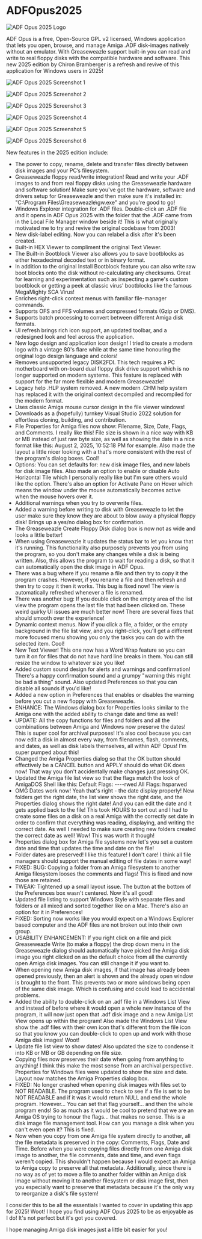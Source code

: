 # ADFOpus2025

![ADF Opus 2025 Logo](https://raw.githubusercontent.com/chironb/ADFOpus2025/refs/heads/main/ADF_Opus_2025_Logo.png?raw=true)

ADF Opus is a free, Open-Source GPL v2 licensed, Windows application that lets you open, browse, and manage Amiga .ADF disk-images natively without an emulator. With Greaseweazle support built-in you can read and write to real floppy disks with the compatible hardware and software. This new 2025 edition by Chiron Bramberger is a refresh and revive of this application for Windows users in 2025!

![ADF Opus 2025 Screenshot 1](https://raw.githubusercontent.com/chironb/ADFOpus2025/refs/heads/main/readme.png?raw=true)

![ADF Opus 2025 Screenshot 2](https://raw.githubusercontent.com/chironb/ADFOpus2025/refs/heads/main/readme2.png?raw=true)

![ADF Opus 2025 Screenshot 3](https://raw.githubusercontent.com/chironb/ADFOpus2025/refs/heads/main/readme3.png?raw=true)

![ADF Opus 2025 Screenshot 4](https://raw.githubusercontent.com/chironb/ADFOpus2025/refs/heads/main/readme4.png?raw=true)

![ADF Opus 2025 Screenshot 5](https://raw.githubusercontent.com/chironb/ADFOpus2025/refs/heads/main/readme5.png?raw=true)

![ADF Opus 2025 Screenshot 6](https://raw.githubusercontent.com/chironb/ADFOpus2025/refs/heads/main/readme6.png?raw=true)

New features in the 2025 edition include: 
- The power to copy, rename, delete and transfer files directly between disk images and your PC’s filesystem.
- Greaseweazle floppy read/write integration! Read and write your .ADF images to and from real floppy disks using the Greaseweazle hardware and software solution! Make sure you've got the hardware, software and drivers setup for Greaseweazle and then make sure it's installed in: "C:\Program Files\Greaseweazle\gw.exe" and you're good to go!
- Windows Explorer integration for .ADF files. Double-click an .ADF file and it opens in ADF Opus 2025 with the folder that the .ADF came from in the Local File Manager window beside it! This is what originally motivated me to try and revive the original codebase from 2003!
- New disk-label editing. Now you can relabel a disk after it's been created.
- Built-in HEX Viewer to compliment the original Text Viewer.
- The Built-in Bootblock Viewer also allows you to save bootblocks as either hexadecimal decoded text or in binary format.
- In addition to the original Install Bootblock feature you can also write raw boot blocks onto the disk without re-calculating any checksums. Great for learning and experimentation such as inspecting a game's custom bootblock or getting a peek at classic virus' bootblocks like the famous MegaMighty SCA Virus!
- Enriches right-click context menus with familiar file-manager commands.
- Supports OFS and FFS volumes and compressed formats (Gzip or DMS).
- Supports batch processing to convert between different Amiga disk formats. 
- UI refresh brings rich icon support, an updated toolbar, and a redesigned look and feel across the application.
- New logo design and application icon design! I tried to create a modern logo with a vintage 80's flare while at the same time honouring the original logo design language and colors!
- Removes unsupported legacy DISK2FDI. This tech requires a PC motherboard with on-board dual floppy disk drive support which is no longer supported on modern systems. This feature is replaced with support for the far more flexible and modern Greaseweazle!
- Legacy help .HLP system removed. A new modern .CHM help system has replaced it with the original context decompiled and recompiled for the modern format.
- Uses classic Amiga mouse cursor design in the file viewer windows!  
- Downloads as a (hopefully) turnkey Visual Studio 2022 solution for effortless cloning, building, and contribution.
- File Properties for Amiga files now show: Filename, Size, Date, Flags, and Comments. I really like this! File size is shown in a nice way with KB or MB instead of just raw byte size, as well as showing the date in a nice format like this: August 2, 2025, 10:52:18 PM for example. Also made the layout a little nicer looking with a that's more consistent with the rest of the program's dialog boxes. Cool!
- Options: You can set defaults for: new disk image files, and new labels for disk image files. Also made an option to enable or disable Auto Horizontal Tile which I personally really like but I'm sure others would like the option. There's also an option for Activate Pane on Hover which means the window under the mouse automatically becomes active when the mouse hovers over it. 
- Additional warnings when you try to overwrite files.
- Added a warning before writing to disk with Greaseweazle to let the user make sure they know they are about to blow away a physical floppy disk! Brings up a yes/no dialog box for confirmation.
- The Greaseweazle Create Floppy Disk dialog box is now not as wide and looks a little better!
- When using Greaseweazle it updates the status bar to let you know that it's running. This functionality also purposely prevents you from using the program, so you don't make any changes while a disk is being written. Also, this allows the program to wait for reading a disk, so that it can automatically open the disk image in ADF Opus. 
- There was a bug where if you rename a file and then try to copy it the program crashes. However, if you rename a file and then refresh and then try to copy it then it works. This bug is fixed now! The view is automatically refreshed whenever a file is renamed.
- There was another bug: If you double click on the empty area of the list view the program opens the last file that had been clicked on. These weird quirky UI issues are much better now! There are several fixes that should smooth over the experience!
- Dynamic context menus. Now if you click a file, a folder, or the empty background in the file list view, and you right-click, you'll get a different more focused menu showing you only the tasks you can do with the selected item. Cool!
- New Text Viewer! This one now has a Word Wrap feature so you can turn it on for files that do not have hard line breaks in them. You can still resize the window to whatever size you like!
- Added custom sound design for alerts and warnings and confirmation! There's a happy confirmation sound and a grumpy "warning this might be bad a thing" sound. Also updated Preferences so that you can disable all sounds if you'd like!
- Added a new option in Preferences that enables or disables the warning before you cut a new floppy with Greaseweazle.
- ENHANCE: The Windows dialog box for Properties looks similar to the Amiga one with the added ability to change date and time as well!
- UPDATE: All the copy functions for files and folders and all the combinations between Amiga and Windows now preserve the dates! This is super cool for archival purposes! It's also cool because you can now edit a disk in almost every way, from filenames, flash, comments, and dates, as well as disk labels themselves, all within ADF Opus! I'm super pumped about this!
- Changed the Amiga Properties dialog so that the OK button should effectively be a CANCEL button and APPLY should do what OK does now! That way you don't accidentally make changes just pressing OK.
- Updated the Amiga file list view so that the flags match the look of AmigaDOS Shell like this: Default Flags: ----rwed All Flags: hsparwed
- OMG Dates work now! Yeah that's right - the date display properly! New folders get the right date, the list view shows the right date, and the Properties dialog shows the right date! And you can edit the date and it gets applied back to the file! This took HOURS to sort out and I had to create some files on a disk on a real Amiga with the correctly set date in order to confirm that everything was reading, displaying, and writing the correct date. As well I needed to make sure creating new folders created the correct date as well! Wow! This was worth it though!
- Properties dialog box for Amiga file systems now let's you set a custom date and time that updates the time and date on the file!
- Folder dates are preserved! I like this feature! I don't care! I think all file managers should support the manual editing of file dates in some way!
- FIXED: BUG: Copying a folder from an Amiga filesystem to another Amiga filesystem looses the comments and flags! This is fixed and now those are retained.
- TWEAK: Tightened up a small layout issue. The button at the bottom of the Preferences box wasn't centered. Now it's all good!
- Updated file listing to support Windows Style with separate files and folders or all mixed and sorted together like on a Mac. There's also an option for it in Preferences!
- FIXED: Sorting now works like you would expect on a Windows Explorer based computer and the ADF files are not broken out into their own group.
- USABILITY ENHANCEMENT: If you right click on a file and pick Greaseweazle Write (to make a floppy) the drop down menu in the Greaseweazle dialog should automatically have picked the Amiga disk image you right clicked on as the default choice from all the currently open Amiga disk images. You can still change it if you want to.
- When opening new Amiga disk images, if that image has already been opened previously, then an alert is shown and the already open window is brought to the front. This prevents two or more windows being open of the same disk image. Which is confusing and could lead to accidental problems.
- Added the ability to double-click on an .adf file in a Windows List View and instead of before where it would open a whole new instance of the program, it will now just open that .adf disk image and a new Amiga List View opens up within the program! Also made the Windows List View show the .adf files with their own icon that's different from the file icon so that you know you can double-click to open up and work with those Amiga disk images! Woot!
- Update file list view to show dates! Also updated the size to condense it into KB or MB or GB depending on file size.
- Copying files now preserves their date when going from anything to anything! I think this make the most sense from an archival perspective. Properties for Windows files were updated to show the size and date. Layout now matches the Amiga Properties dialog box.
- FIXED: No longer crashed when opening disk images with files set to NOT READABLE. The program used to check to see if a file is set to be NOT READABLE and if it was it would return NULL and end the whole program. However... You can set that flag yourself... and then the whole program ends! So as much as it would be cool to pretend that we are an Amiga OS trying to honour the flags... that makes no sense. This is a disk image file management tool. How can you manage a disk when you can't even open it? This is fixed.
- Now when you copy from one Amiga file system directly to another, all the file metadata is preserved in the copy: Comments, Flags, Date and Time. Before when you were copying files directly from one Amiga disk image to another, the file comments, date and time, and even flags weren't copied. This shouldn't happen because I would expect an Amiga to Amiga copy to preserve all that metadata. Additionally, since there is no way as of yet to move a file to another folder within an Amiga disk image without moving it to another filesystem or disk image first, then you especially want to preserve that metadata because it's the only way to reorganize a disk's file system!

I consider this to be all the essentials I wanted to cover in updating this app for 2025! Woot! I hope you find using ADF Opus 2025 to be as enjoyable as I do! It's not perfect but it's got you covered.

I hope managing Amiga disk images just a little bit easier for you!
